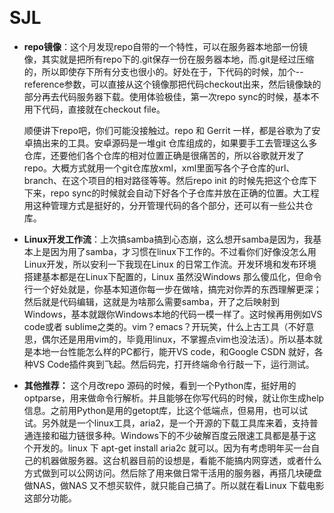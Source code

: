 &nbsp;

# SJL
- **repo镜像**：这个月发现repo自带的一个特性，可以在服务器本地部一份镜像，其实就是把所有repo下的.git保存一份在服务器本地，而.git是经过压缩的，所以即使存下所有分支也很小的。好处在于，下代码的时候，加个--reference参数，可以直接从这个镜像那把代码checkout出来，然后镜像缺的部分再去代码服务器下载。使用体验极佳，第一次repo sync的时候，基本不用下代码，直接就在checkout file。
  
  顺便讲下repo吧，你们可能没接触过。repo 和 Gerrit 一样，都是谷歌为了安卓搞出来的工具。安卓源码是一堆git 仓库组成的，如果要手工去管理这么多仓库，还要他们各个仓库的相对位置正确是很痛苦的，所以谷歌就开发了repo。大概方式就用一个git仓库放xml，xml里面写各个子仓库的url、branch、在这个项目的相对路径等等。然后repo init 的时候先把这个仓库下下来，repo sync的时候就会自动下好各个子仓库并放在正确的位置。大工程用这种管理方式是挺好的，分开管理代码的各个部分，还可以有一些公共仓库。

- **Linux开发工作流**：上次搞samba搞到心态崩，这么想开samba是因为，我基本上是因为用了samba，才习惯在linux下工作的。不过看你们好像没怎么用Linux开发，所以安利一下我现在Linux 的日常工作流。开发环境和发布环境搭建基本都是在Linux下配置的，Linux 虽然没Windows 那么傻瓜化，但命令行一个好处就是，你基本知道你每一步在做啥，搞完对你弄的东西理解更深；然后就是代码编辑，这就是为啥那么需要samba，开了之后映射到Windows，基本就跟你Windows本地的代码一模一样了。这时候再用例如VS code或者 sublime之类的。vim？emacs？开玩笑，什么上古工具（不好意思，偶尔还是用用vim的，毕竟用linux，不掌握点vim也没法活）。所以基本就是本地一台性能怎么样的PC都行，能开VS code，和Google CSDN 就好，各种VS Code插件爽到飞起。然后码完，打开终端命令行敲一下，运行测试。

- **其他推荐：** 这个月改repo 源码的时候，看到一个Python库，挺好用的optparse，用来做命令行解析。并且能够在你写代码的时候，就让你生成help信息。之前用Python是用的getopt库，比这个低端点，但易用，也可以试试。另外就是一个linux工具，aria2，是一个开源的下载工具库来着，支持普通连接和磁力链很多种。Windows下的不少破解百度云限速工具都是基于这个开发的。linux 下 apt-get install aria2c 就可以。因为有考虑明年买一台自己的机器做服务器。这台机器目前的设想是，看能不能搞内网穿透，或者什么方式做到可以公网访问。然后除了用来做日常干活用的服务器，再搭几块硬盘做NAS，做NAS 又不想买软件，就只能自己搞了。所以就在看Linux 下载电影这部分功能。